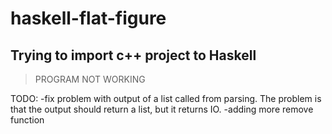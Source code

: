# haskell-flat-figure

## Trying to import c++ project to Haskell

> PROGRAM NOT WORKING

TODO:
-fix problem with output of a list called from parsing. The problem is that the output should return a list, but it returns IO.
-adding more remove function